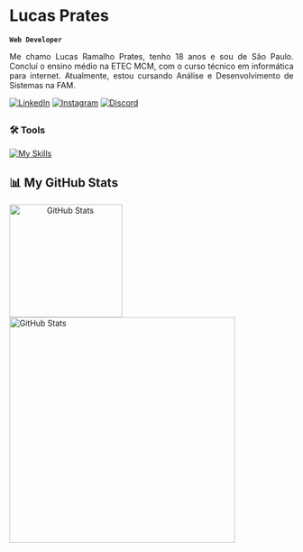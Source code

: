 # Lucas Prates
**`Web Developer`**

<div align="justify">
 <p>Me chamo Lucas Ramalho Prates, tenho 18 anos e sou de São Paulo. Concluí o ensino médio na ETEC MCM, com o curso técnico em informática para internet. Atualmente, estou cursando Análise e Desenvolvimento de Sistemas na FAM.</p>
</div>

[![LinkedIn](https://img.shields.io/badge/LinkedIn-blue?logo=linkedin&logoColor=white)](https://www.linkedin.com/in/lucasspr)
[![Instagram](https://img.shields.io/badge/Instagram-E4405F?logo=instagram&logoColor=white)](https://www.instagram.com/luccsxv)
[![Discord](https://img.shields.io/badge/-Discord-5865F2?style=flat&logo=discord&logoColor=white&labelColor=5865F2)](https://discord.gg/luccsxv)

##

### 🛠️ Tools

[![My Skills](https://skillicons.dev/icons?i=js,html,css,py,bootstrap)](https://skillicons.dev)

## 📊 My GitHub Stats

<p align="center">
  <img
    align="left" 
    alt="GitHub Stats" 
    style="padding-right: 10px;" 
    src="https://github-readme-stats.vercel.app/api?username=prateslr&show_icons=true&theme=dark" alt="GitHub Stats" height="200"/>
 
  <img
    align="left" 
    alt="GitHub Stats" 
    src="https://github-readme-stats.vercel.app/api/top-langs/?username=prateslr&layout=compact&theme=dark" alt="Top Langs" height="400"/>
</p>
